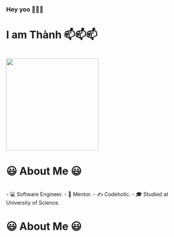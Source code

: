 ### Hey yoo 👋👋👋

<h1>I am Thành 📫📫📫</h1>
<br/>
<img src="https://user-images.githubusercontent.com/37551474/113611467-3a567d80-9657-11eb-862b-b07b4f105c6f.gif" width="250">
<h1>😃 About Me 😃</h1>
<br/>
- 💻 Software Engineer.
- 💬 Mentor.
- ✍️ Codeholic.
- 🎓 Studied at University of Science.
<h1>😃 About Me 😃</h1>
<br/>

<!--
**DaiThanh97/DaiThanh97** is a ✨ _special_ ✨ repository because its `README.md` (this file) appears on your GitHub profile.

Here are some ideas to get you started:

- 🔭 I’m currently working on ...
- 🌱 I’m currently learning ...
- 👯 I’m looking to collaborate on ...
- 🤔 I’m looking for help with ...
- 💬 Ask me about ...
- 📫 How to reach me: ...
- 😄 Pronouns: ...
- ⚡ Fun fact: ...
-->
